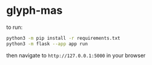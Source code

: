 # glyph-mas

to run:
```bash
python3 -m pip install -r requirements.txt
python3 -m flask --app app run
```
then navigate to `http://127.0.0.1:5000` in your browser